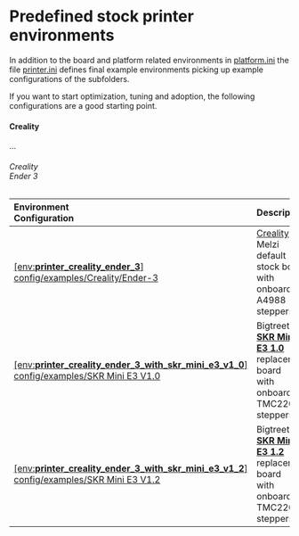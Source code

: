 # Predefined stock printer environments
In addition to the board and platform related environments in [platform.ini](../../platformio.ini) the file [printer.ini](printer.ini) defines final example environments picking up example configurations of the subfolders.

If you want to start optimization, tuning and adoption, the following configurations are a good starting point.

#### Creality
...

###### Creality<br>Ender 3

  | Environment<br />Configuration | Description |
  | :---------- | :------------ |
  | [[env:__printer_creality_ender_3__]](printer.ini#L1)<br />[config/examples/Creality/Ender-3](Creality/Ender-3) | [Creality](Creality) Melzi default stock board<br />with onboard A4988 steppers |
  | [[env:__printer_creality_ender_3_with_skr_mini_e3_v1_0__]](printer.ini#L5)<br />[config/examples/SKR Mini E3 V1.0](BigTreeTech/SKR%20Mini%20E3%201.0) | Bigtreetech __[SKR Mini E3 1.0](../BigTreeTech/SKR%20Mini%20E3%201.0)__ replacement board<br />with onboard TMC2209 steppers |
  | [[env:__printer_creality_ender_3_with_skr_mini_e3_v1_2__]](printer.ini#L9)<br />[config/examples/SKR Mini E3 V1.2](BigTreeTech/SKR%20Mini%20E3%201.2) | Bigtreetech __[SKR Mini E3 1.2](../BigTreeTech/SKR%20Mini%20E3%201.2)__ replacement board<br />with onboard TMC2209 steppers |

